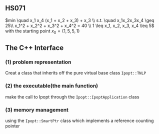 ## HS071
$min \quad x_1 x_4 (x_1 + x_2 + x_3) + x_3 \\ 
s.t. \quad x_1x_2x_3x_4 \geq 25\\
x_1^2 + x_2^2 + x_3^2 + x_4^2 = 40 \\
1  \leq x_1, x_2, x_3, x_4 \leq 5$
with the starting point 
$x_0 = (1, 5, 5, 1)$
## The C++ Interface
### (1) problem representation
  Creat a class that inherits off the pure virtual base class `Ipopt::TNLP`
### (2) the executable(the main function)
  make the call to Ipopt through the `Ipopt::IpoptApplication` class
### (3) memory management
  using the `Ipopt::SmartPtr` class which  implements a reference counting pointer
  
